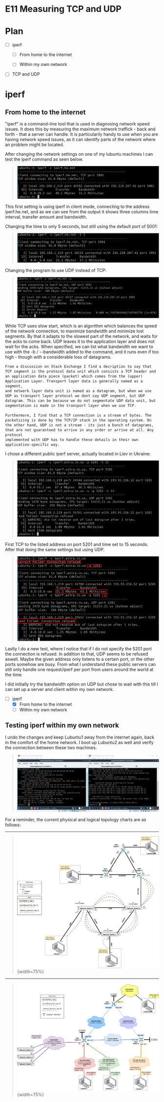 # E11 Measuring TCP and UDP

# Plan

- [ ] iperf
	- [ ] From home to the internet
	- [ ] Within my own network


- [ ] TCP and UDP




# iperf

## From home to the internet

"iperf" is a command-line tool that is used in diagnosing network speed issues. It does this by measuring the maximum network traffick - back and forth - that a server can handle. It is particularily handy to use when you are having
network speed issues, as it can identify parts of the network where an problem might be located. 

After changing the network settings on one of my lubuntu machines I can test the iperf command as seen below.

>![](/documentation/E11/iperf1.png)

This first setting is using iperf in client mode, connecting to the address iperf.he.net,
and as we can see from the output it shows three columns time interval, transfer amount and bandwidth. 

Changing the time to only 5 seconds, but still using the default port of 5001:

>![](/documentation/E11/iperf4.png)

Changing the program to use UDP instead of TCP:

>![](/documentation/E11/iperf2.png)

While TCP uses slow start, which is an algorithm which balances the speed of the network connection, to maximize bandwidth and minimize lost segments. By that it adapts to the slowest part of the network, and waits for the acks to come back. UDP leaves it to the 
application layer and does not wait for the acks. When specified, we can list what bandwidth we want to use with the -b / --bandwidth added to the command, and it runs even if too high - though with a considerable loss of datagrams.

```
From a discussion on Stack Exchange I find a decription to say that TCP segment is the protocol data unit which consists a TCP header and an application data piece (packet) which comes from the (upper) Application Layer. Transport layer data is generally named as a segment, 
and network layer data unit is named as a datagram, but when we use UDP as transport layer protocol we dont say UDP segment, but UDP datagram. This can be because we do not segmentate UDP data unit, but segmentation is made in the transport layer when we use TCP. 

Furthermore, I find that a TCP connection is a stream of bytes. The packetizing is done by the TCP/IP stack in the operating system. On the other hand, UDP is not a stream - its just a bunch of datagrams, that are not guaranteed to arrive in any order or arrive at all. Any protocol
implemented with UDP has to handle these details in their own application-specific way.

```

I chose a different public iperf server, actually located in Liev in Ukraine:

>![](/documentation/E11/iperf5.png)

First TCP to the listed address on port 5201 and time set to 15 seconds. After that doing the same settings but using UDP.

>![](/documentation/E11/iperf5_1.png)

Lastly I do a new test, where I notice that if I do not specify the 5201 port the connection is refused. In addition to that, UDP seems to be refused aswell. Maybe the given address only listens to a certain port, or the other ports somehow are busy. 
From what I understand these public servers can still only handle one request/iperf per port from users around the world at the time. 

I did initially try the bandwidth option on UDP but chose to wait with this till I can set up a server and client within my own network. 

- [ ] iperf
	- [x] From home to the internet
	- [ ] Within my own network

## Testing iperf within my own network

I undo the changes and keep Lubuntu1 away from the internet again, back in the comfort of the home network. I boot up Lubuntu2 as well and verify the connection between these two machines. 

>![](/documentation/E11/ConnectionLub1and2.png)

For a reminder, the current physical and logical topology charts are as follows:

---

>![](/documentation/E11/E11NetworkCharts-PhysicalTopology.png){width=75%}

---

>![](/documentation/E11/E11NetworkCharts-LogicalTopology.png){width=75%}